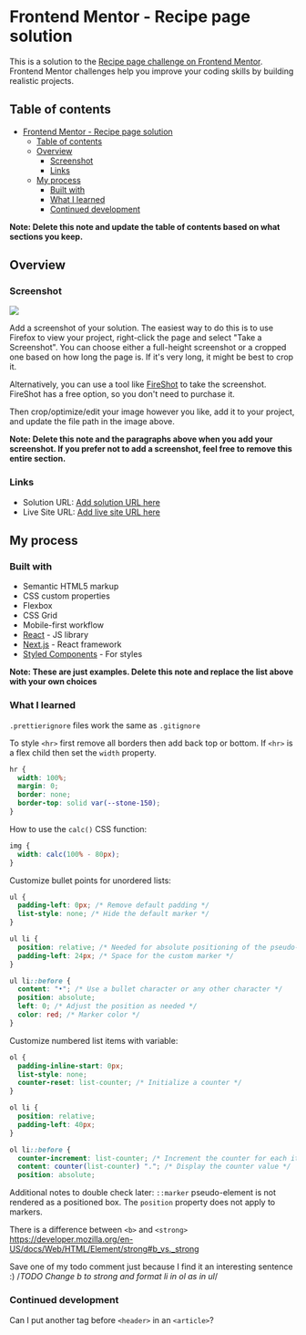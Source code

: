 # Frontend Mentor - Recipe page solution

This is a solution to the [Recipe page challenge on Frontend Mentor](https://www.frontendmentor.io/challenges/recipe-page-KiTsR8QQKm). Frontend Mentor challenges help you improve your coding skills by building realistic projects. 

## Table of contents

- [Frontend Mentor - Recipe page solution](#frontend-mentor---recipe-page-solution)
  - [Table of contents](#table-of-contents)
  - [Overview](#overview)
    - [Screenshot](#screenshot)
    - [Links](#links)
  - [My process](#my-process)
    - [Built with](#built-with)
    - [What I learned](#what-i-learned)
    - [Continued development](#continued-development)

**Note: Delete this note and update the table of contents based on what sections you keep.**

## Overview

### Screenshot

![](./screenshot.jpg)

Add a screenshot of your solution. The easiest way to do this is to use Firefox to view your project, right-click the page and select "Take a Screenshot". You can choose either a full-height screenshot or a cropped one based on how long the page is. If it's very long, it might be best to crop it.

Alternatively, you can use a tool like [FireShot](https://getfireshot.com/) to take the screenshot. FireShot has a free option, so you don't need to purchase it. 

Then crop/optimize/edit your image however you like, add it to your project, and update the file path in the image above.

**Note: Delete this note and the paragraphs above when you add your screenshot. If you prefer not to add a screenshot, feel free to remove this entire section.**

### Links

- Solution URL: [Add solution URL here](https://your-solution-url.com)
- Live Site URL: [Add live site URL here](https://your-live-site-url.com)

## My process

### Built with

- Semantic HTML5 markup
- CSS custom properties
- Flexbox
- CSS Grid
- Mobile-first workflow
- [React](https://reactjs.org/) - JS library
- [Next.js](https://nextjs.org/) - React framework
- [Styled Components](https://styled-components.com/) - For styles

**Note: These are just examples. Delete this note and replace the list above with your own choices**

### What I learned

`.prettierignore` files work the same as `.gitignore`

To style `<hr>` first remove all borders then add back top or bottom. If `<hr>` is a flex child then set the `width` property.
```css
hr {
  width: 100%;
  margin: 0;
  border: none;
  border-top: solid var(--stone-150);
}
```

How to use the `calc()` CSS function:
```css
img {
  width: calc(100% - 80px);
}
```

Customize bullet points for unordered lists:
```css
ul {
  padding-left: 0px; /* Remove default padding */
  list-style: none; /* Hide the default marker */
}

ul li {
  position: relative; /* Needed for absolute positioning of the pseudo-element */
  padding-left: 24px; /* Space for the custom marker */
}

ul li::before {
  content: "•"; /* Use a bullet character or any other character */
  position: absolute;
  left: 0; /* Adjust the position as needed */
  color: red; /* Marker color */
}
```

Customize numbered list items with variable:
```css
ol {
  padding-inline-start: 0px;
  list-style: none; 
  counter-reset: list-counter; /* Initialize a counter */
}

ol li {
  position: relative;
  padding-left: 40px;
}

ol li::before {
  counter-increment: list-counter; /* Increment the counter for each item */
  content: counter(list-counter) "."; /* Display the counter value */
  position: absolute;
```

Additional notes to double check later: `::marker` pseudo-element is not rendered as a positioned box. The `position` property does not apply to markers.

There is a difference between `<b>` and `<strong>`
https://developer.mozilla.org/en-US/docs/Web/HTML/Element/strong#b_vs._strong

Save one of my todo comment just because I find it an interesting sentence :)
/*TODO Change b to strong and format li in ol as in ul*/

### Continued development

Can I put another tag before `<header>` in an `<article>`?